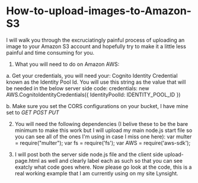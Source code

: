 # How-to-upload-images-to-Amazon-S3
I will walk you through the excruciatingly painful process of uploading an image to your Amazon S3 account and hopefully try to make it a little less painful and time consuming for you.

1. What you will need to do on Amazon AWS:

  a. Get your credentials, you will need your: Cognito Identity Credential known as the Identity Pool Id.
    You will use this string as the value that will be needed in the below server side code:
      credentials: new AWS.CognitoIdentityCredentials({
          IdentityPoolId: IDENTITY_POOL_ID
      })
    
  b. Make sure you set the CORS configurations on your bucket, I have mine set to 
    <?xml version="1.0" encoding="UTF-8"?>
    <CORSConfiguration xmlns="http://s3.amazonaws.com/doc/2006-03-01/">
    <CORSRule>
        <AllowedOrigin>*</AllowedOrigin>
        <AllowedMethod>GET</AllowedMethod>
        <AllowedMethod>POST</AllowedMethod>
        <AllowedMethod>PUT</AllowedMethod>
        <AllowedHeader>*</AllowedHeader>
    </CORSRule>
    </CORSConfiguration>

2. You will need the following dependencies (I belive these to be the bare minimum to make this work but I will upload my main node.js start file so you can see all of the ones I'm using in case I miss one here):
  var multer = require("multer");
  var fs = require('fs');
  var AWS = require('aws-sdk');
  
3. I will post both the server side node.js file and the client side upload-page.html as well and clearly label each as such so that you can see exatcly what code goes where. Now please go look at the code, this is a real working example that I am currently using on my site Lynsight.  
